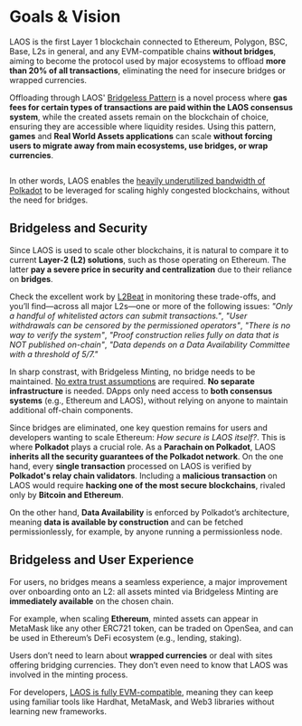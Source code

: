# Goals & Vision

LAOS is the first Layer 1 blockchain connected to Ethereum, Polygon, BSC, Base, L2s in general, and any EVM-compatible chains **without bridges**, aiming to become the protocol used by major ecosystems to offload **more than 20% of all transactions**, eliminating the need for insecure bridges or wrapped currencies.

Offloading through LAOS' [Bridgeless Pattern](./bridgeless-minting-intro.md) is a novel process where **gas fees for certain types of transactions are paid within the LAOS consensus system**, while the created assets remain on the blockchain of choice, ensuring they are accessible where liquidity resides. Using this pattern, **games** and **Real World Assets applications** can scale **without forcing users to migrate away from main ecosystems, use bridges, or wrap currencies**. 

<figure><img src="/img/laos-connect.png" alt=""></img><figcaption></figcaption></figure>

In other words, LAOS enables the [heavily underutilized bandwidth of Polkadot](https://polkadot.com/spammening) to be leveraged for scaling highly congested blockchains, without the need for bridges.


## Bridgeless and Security

Since LAOS is used to scale other blockchains, it is natural to compare it to current **Layer-2 (L2) solutions**, such as those operating on Ethereum. The latter **pay a severe price in security and centralization** due to their reliance on **bridges**.  

Check the excellent work by [L2Beat](https://l2beat.com/scaling/risk) in monitoring these trade-offs, and you’ll find—across all major L2s—one or more of the following issues:
*"Only a handful of whitelisted actors can submit transactions."*, *"User withdrawals can be censored by the permissioned operators"*, *"There is no way to verify the system"*,
*"Proof construction relies fully on data that is NOT published on-chain"*, *"Data depends on a Data Availability Committee with a threshold of 5/7."*  

In sharp constrast, with Bridgeless Minting, no bridge needs to be maintained. [No extra trust assumptions](https://github.com/freeverseio/laos-whitepaper/blob/main/laos.pdf) are required. **No separate infrastructure** is needed. DApps only need access to **both consensus systems** (e.g., Ethereum and LAOS), without relying on anyone to maintain additional off-chain components.  

Since bridges are eliminated, one key question remains for users and developers wanting to scale Ethereum: *How secure is LAOS itself?*. This is where **Polkadot** plays a crucial role. As a **Parachain on Polkadot**, LAOS **inherits all the security guarantees of the Polkadot network**. On the one hand, every **single transaction** processed on LAOS is verified by **Polkadot's relay chain validators**. Including a **malicious transaction** on LAOS would require **hacking one of the most secure blockchains**, rivaled only by **Bitcoin and Ethereum**. 

On the other hand, **Data Availability** is enforced by Polkadot’s architecture, meaning **data is available by construction** and can be fetched permissionlessly, for example, by anyone running a permissionless node.  

## Bridgeless and User Experience


For users, no bridges means a seamless experience, a major improvement over onboarding onto an L2: all assets minted via Bridgeless Minting are **immediately available** on the chosen chain.  

For example, when scaling **Ethereum**, minted assets can appear in MetaMask like any other ERC721 token, can be traded on OpenSea, and can be used in Ethereum’s DeFi ecosystem (e.g., lending, staking).  

Users don’t need to learn about **wrapped currencies** or deal with sites offering bridging currencies. They don’t even need to know that LAOS was involved in the minting process.  

For developers, [LAOS is fully EVM-compatible](../evm/introduction), meaning they can keep using familiar tools like Hardhat, MetaMask, and Web3 libraries without learning new frameworks.  

